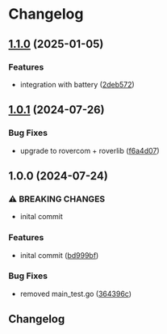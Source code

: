 # Changelog

## [1.1.0](https://github.com/VU-ASE/display/compare/v1.0.1...v1.1.0) (2025-01-05)


### Features

* integration with battery ([2deb572](https://github.com/VU-ASE/display/commit/2deb572051c852b98c9d880817874eef2e57192d))

## [1.0.1](https://github.com/VU-ASE/display/compare/v1.0.0...v1.0.1) (2024-07-26)


### Bug Fixes

* upgrade to rovercom + roverlib ([f6a4d07](https://github.com/VU-ASE/display/commit/f6a4d071eb0797626c4c7413e11bd8d5822db900))

## 1.0.0 (2024-07-24)


### ⚠ BREAKING CHANGES

* inital commit

### Features

* inital commit ([bd999bf](https://github.com/VU-ASE/display/commit/bd999bf739ef0bc03a9b480536d589b57ffb58b3))


### Bug Fixes

* removed main_test.go ([364396c](https://github.com/VU-ASE/display/commit/364396cc99fc472af622ddd573f9510c4353c47d))

## Changelog
